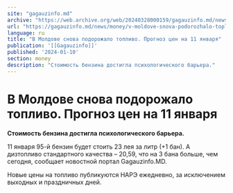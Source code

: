 ```yaml
---
site: "gagauzinfo.md"
archive: "https://web.archive.org/web/20240328000159/gagauzinfo.md/news/money/v-moldove-snova-podorozhalo-toplivo-prognoz-tsen-na-11-yanvarya"
url: "https://gagauzinfo.md/news/money/v-moldove-snova-podorozhalo-toplivo-prognoz-tsen-na-11-yanvarya"
language: ru
title: "В Молдове снова подорожало топливо. Прогноз цен на 11 января"
publication: '[[Gagauzinfo]]'
published: '2024-01-10'
section: money
description: "Стоимость бензина достигла психологического барьера."
---
```


# В Молдове снова подорожало топливо. Прогноз цен на 11 января

**Стоимость бензина достигла психологического барьера.**

11 января 95-й бензин будет стоить 23 лея за литр (+1 бан). А дизтопливо стандартного качества – 20,59, что на 3 бана больше, чем сегодня, сообщает новостной портал Gagauzinfo.MD.

Новые цены на топливо публикуются НАРЭ ежедневно, за исключением выходных и праздничных дней.